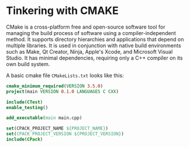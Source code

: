 # Tinkering with CMAKE

CMake is a cross-platform free and open-source software tool for managing the build process of software using a compiler-independent method. It supports directory hierarchies and applications that depend on multiple libraries. It is used in conjunction with native build environments such as Make, Qt Creator, Ninja, Apple's Xcode, and Microsoft Visual Studio. It has minimal dependencies, requiring only a C++ compiler on its own build system.

A basic cmake file `CMakeLists.txt` looks like this:

```cmake
cmake_minimum_required(VERSION 3.5.0)
project(main VERSION 0.1.0 LANGUAGES C CXX)

include(CTest)
enable_testing()

add_executable(main main.cpp)

set(CPACK_PROJECT_NAME ${PROJECT_NAME})
set(CPACK_PROJECT_VERSION ${PROJECT_VERSION})
include(CPack)
```

